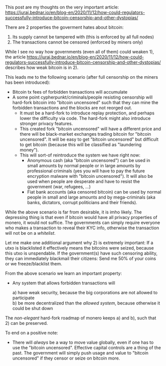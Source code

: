 This post are my thoughts on the very important article: https://juraj.bednar.io/en/blog-en/2020/11/12/how-could-regulators-successfully-introduce-bitcoin-censorship-and-other-dystopias/

There are 2 properties the goverment hates about bitcoin:
1) Its supply cannot be tampered with (this is enforced by all full nodes)
2) The transactions cannot be censored (enforced by miners only)

While I see no way how governments (even all of them) could weaken 1), the article  https://juraj.bednar.io/en/blog-en/2020/11/12/how-could-regulators-successfully-introduce-bitcoin-censorship-and-other-dystopias/ describes how weak bitcoin is in 2).

This leads me to the following scenario (after full censorship on the miners has been introduced):
* Bitcoin tx fees of forbidden transactions will accumulate
* A some point cypherpunkt/criminals/people resisting censorship will hard-fork bitcoin into "bitcoin uncensored" such that they can mine the forbidden transactions and the blocks are not reorged out.
  * It must be a hard-fork to introduce replay protection, and perhaps lower the difficulty via code. The hard-fork might also introduce stronger privacy features.
  * This created fork "bitcoin uncensored" will have a different price and there will be black-market exchanges trading bitcoin for "bitcoin uncensored". It will be easy to get "bitcoin uncensored" but difficult to get bitcoin (because this will be classified as "laundering money").
  * This will sort-of reintroduce the system we have right now: 
    * Anonymous cash (aka "bitcoin uncensored") can be used in small amounts by normal people or in large amounts by professional criminals (yes you will have to pay the future encryption malware with "bitcoin uncensored"). It will also be used when people are desperate and have to resist the government (war, refugees, ...)
    * Fiat bank accounts (aka censored bitcoin) can be used by normal people in small and large amounts and by mega-criminals (aka banks, dictators, corrupt politicians and their friends).  
  
  
 
While the above scenario is far from desirable, it is imho likely.  The depressing thing is that even if bitcoin would have all privacy properties of monero, it would not suffice. The governments can simply require everyone who makes a transaction to reveal their KYC info, otherwise the transaction will not be on a *whitelist*. 


Let me make one additional argument why 2) is extremely important: If a utxo is blacklisted it effectively means the bitcoins were seized, because this utxo is unspendable. If the government(s) have such censoring ability, they can immediately blackmail their citizens: Send me 50% of your coins or we freeze/blacklist them. 
  
  
From the above scenario we learn an important property:

* Any system that allows forbidden transactions will

  a) have weak security, because the big corporations are not allowed to participate  
  b) be more decentralized than the *allowed system*, because otherwise it could be shut down

The *non-elegant* hard-fork roadmap of monero keeps a) and b), such that 2) can be preserved. 


To end on a positive note: 
* There will *always* be a way to move value globally, even if one has to use the "bitcoin uncensored". Effective capital controls are a thing of the past. The government will simply push usage and value to "bitcoin uncensored" if they censor or seize on bitcoin more.
